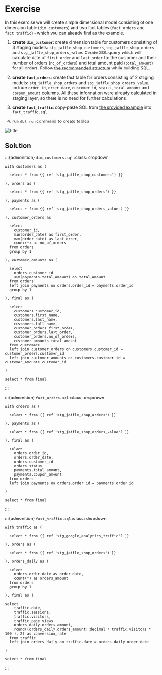 # Exercise

In this exercise we will create simple dimensional model consisting of one dimension table (`dim_customers`) and two fact tables (`fact_orders` and `fact_traffic`) - which you can already find as [the example](../04/marts.html#creating-core-folder).

1. **create `dim_customer`**: create dimension table for customers consisting of 3 staging models: `stg_jaffle_shop_customers`, `stg_jaffle_shop_orders` and `stg_jaffle_shop_orders_value`. Create SQL query which will calculate date of `first_order` and `last_order` for the customer and their number of orders (`no_of_orders`) and total amount paid (`total_amount`) for all orders. Follow [the recommended structure](../04/marts.html#creating-core-folder) while building SQL.

2. **create `fact_orders`**: create fact table for orders consisting of 2 staging models: `stg_jaffle_shop_orders` and `stg_jaffle_shop_orders_value`. Include `order_id`, `order_date`, `customer_id`, `status`, `total_amount` and `coupon_amount` columns. All these information were already calculated in staging layer, so there is no need for further calculations.

3. **create `fact_traffic`**: copy-paste SQL from [the provided example](../04/marts.html#creating-core-folder) into `fact_traffic.sql`

4. run `dbt run` command to create tables

 ![title](../../images/gifs/dbt_run.gif)

 ## Solution


 :::{admonition} `dim_customers.sql`
:class: dropdown

```
with customers as (

  select * from {{ ref('stg_jaffle_shop_customers') }}

), orders as (

  select * from {{ ref('stg_jaffle_shop_orders') }}

), payments as (

  select * from {{ ref('stg_jaffle_shop_orders_value') }}

), customer_orders as (

  select
    customer_id,
    min(order_date) as first_order,
    max(order_date) as last_order,
    count(*) as no_of_orders
  from orders
  group by 1

), customer_amounts as (

  select
    orders.customer_id,
    sum(payments.total_amount) as total_amount
  from orders
  left join payments on orders.order_id = payments.order_id
  group by 1

), final as (

  select 
    customers.customer_id,
    customers.first_name,
    customers.last_name,
    customers.full_name,
    customer_orders.first_order,
    customer_orders.last_order,
    customer_orders.no_of_orders,
    customer_amounts.total_amount
  from customers
  left join customer_orders on customers.customer_id = customer_orders.customer_id
  left join customer_amounts on customers.customer_id = customer_amounts.customer_id

)

select * from final

```
:::


:::{admonition} `fact_orders.sql`
:class: dropdown

```
with orders as (

  select * from {{ ref('stg_jaffle_shop_orders') }}

), payments as (

  select * from {{ ref('stg_jaffle_shop_orders_value') }}

), final as (

  select 
    orders.order_id,
    orders.order_date,
    orders.customer_id,
    orders.status,
    payments.total_amount,
    payments.coupon_amount
  from orders
  left join payments on orders.order_id = payments.order_id

)

select * from final

```
:::


:::{admonition} `fact_traffic.sql`
:class: dropdown

```
with traffic as (

  select * from {{ ref('stg_google_analytics_traffic') }}

), orders as (

  select * from {{ ref('stg_jaffle_shop_orders') }}

), orders_daily as (

  select
    orders.order_date as order_date,
    count(*) as orders_amount
  from orders
  group by 1

), final as (

select 
    traffic.date,
    traffic.sessions,
    traffic.visitors,
    traffic.page_views,
    orders_daily.orders_amount,
    round((orders_daily.orders_amount::decimal / traffic.visitors * 100 ), 2) as conversion_rate
  from traffic
  left join orders_daily on traffic.date = orders_daily.order_date

)

select * from final
```
:::
